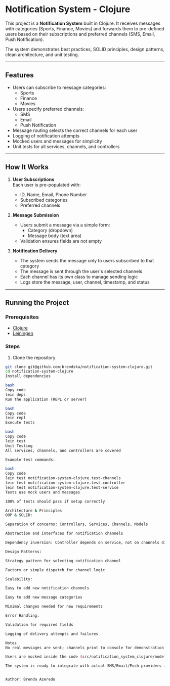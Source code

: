 # Notification System - Clojure

This project is a **Notification System** built in Clojure. It receives messages with categories (Sports, Finance, Movies) and forwards them to pre-defined users based on their subscriptions and preferred channels (SMS, Email, Push Notification).  

The system demonstrates best practices, SOLID principles, design patterns, clean architecture, and unit testing.

---

## Features

- Users can subscribe to message categories:
  - Sports
  - Finance
  - Movies
- Users specify preferred channels:
  - SMS
  - Email
  - Push Notification
- Message routing selects the correct channels for each user
- Logging of notification attempts
- Mocked users and messages for simplicity
- Unit tests for all services, channels, and controllers

---

## How It Works

1. **User Subscriptions**  
   Each user is pre-populated with:
   - ID, Name, Email, Phone Number
   - Subscribed categories
   - Preferred channels

2. **Message Submission**  
   - Users submit a message via a simple form:
     - Category (dropdown)
     - Message body (text area)
   - Validation ensures fields are not empty

3. **Notification Delivery**  
   - The system sends the message only to users subscribed to that category
   - The message is sent through the user's selected channels
   - Each channel has its own class to manage sending logic
   - Logs store the message, user, channel, timestamp, and status

---

## Running the Project

### Prerequisites
- [Clojure](https://clojure.org/guides/getting_started)
- [Leiningen](https://leiningen.org/)

### Steps

1. Clone the repository
```bash
git clone git@github.com:brendska/notification-system-clojure.git
cd notification-system-clojure
Install dependencies

bash
Copy code
lein deps
Run the application (REPL or server)

bash
Copy code
lein repl
Execute tests

bash
Copy code
lein test
Unit Testing
All services, channels, and controllers are covered

Example test commands:

bash
Copy code
lein test notification-system-clojure.test-channels
lein test notification-system-clojure.test-controller
lein test notification-system-clojure.test-service
Tests use mock users and messages

100% of tests should pass if setup correctly

Architecture & Principles
OOP & SOLID:

Separation of concerns: Controllers, Services, Channels, Models

Abstraction and interfaces for notification channels

Dependency inversion: Controller depends on service, not on channels directly

Design Patterns:

Strategy pattern for selecting notification channel

Factory or simple dispatch for channel logic

Scalability:

Easy to add new notification channels

Easy to add new message categories

Minimal changes needed for new requirements

Error Handling:

Validation for required fields

Logging of delivery attempts and failures

Notes
No real messages are sent; channels print to console for demonstration

Users are mocked inside the code (src/notification_system_clojure/models/user.clj)

The system is ready to integrate with actual SMS/Email/Push providers in the future


Author: Brenda Azeredo
